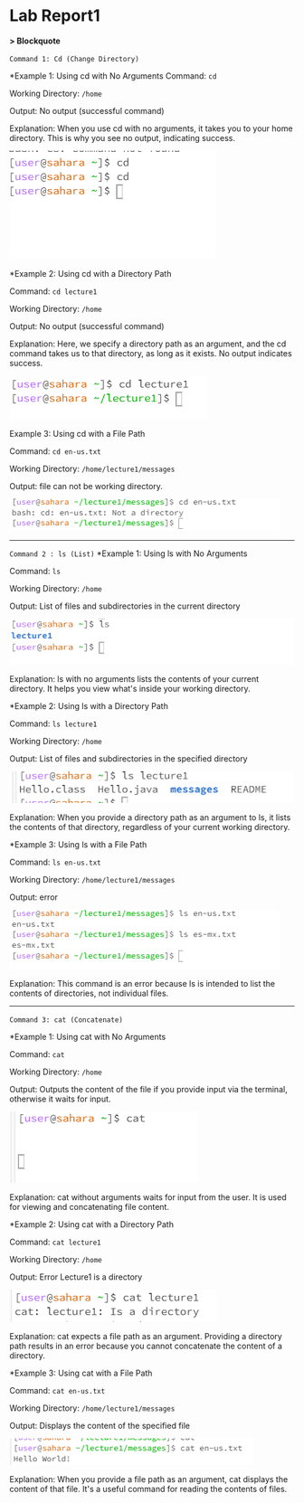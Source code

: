 # Lab Report1
**> Blockquote**

`Command 1: Cd (Change Directory)`

*Example 1: Using cd with No Arguments
Command: `cd`

Working Directory: `/home`

Output: No output (successful command)

Explanation: When you use cd with no arguments, it takes you to your home directory. This is why you see no output, indicating success.

![Image](cd.png)

*Example 2: Using cd with a Directory Path

Command: `cd lecture1`

Working Directory: `/home`

Output: No output (successful command)

Explanation: Here, we specify a directory path as an argument, and the cd command takes us to that directory, as long as it exists. No output indicates success.

![Image](cdargument.png)

Example 3: Using cd with a File Path

Command: `cd en-us.txt`

Working Directory: `/home/lecture1/messages`

Output: file can not be working directory.

![Image](cdfileex.png)

---

`Command 2 : ls (List)`
*Example 1: Using ls with No Arguments

Command: `ls`

Working Directory: `/home`

Output: List of files and subdirectories in the current directory

![Image](ls.png)

Explanation: ls with no arguments lists the contents of your current directory. It helps you view what's inside your working directory.

*Example 2: Using ls with a Directory Path

Command: `ls lecture1`

Working Directory: `/home`

Output: List of files and subdirectories in the specified directory

![Image](lsargu.png)

Explanation: When you provide a directory path as an argument to ls, it lists the contents of that directory, regardless of your current working directory.

*Example 3: Using ls with a File Path

Command: `ls en-us.txt`

Working Directory: `/home/lecture1/messages`

Output: error

![Image](lsexample.png)

Explanation: This command is an error because ls is intended to list the contents of directories, not individual files.

---

`Command 3: cat (Concatenate)`   

*Example 1: Using cat with No Arguments

Command: `cat`

Working Directory: `/home`

Output: Outputs the content of the file if you provide input via the terminal, otherwise it waits for input.

![Image](cat.png)

Explanation: cat without arguments waits for input from the user. It is used for viewing and concatenating file content.

*Example 2: Using cat with a Directory Path

Command: `cat lecture1`


Working Directory: `/home`

Output: Error Lecture1 is a directory

![Image](catargu.png)

Explanation: cat expects a file path as an argument. Providing a directory path results in an error because you cannot concatenate the content of a directory.

*Example 3: Using cat with a File Path

Command: `cat en-us.txt`

Working Directory: `/home/lecture1/messages`

Output: Displays the content of the specified file

![Image](catfile2.png)

Explanation: When you provide a file path as an argument, cat displays the content of that file. It's a useful command for reading the contents of files.
